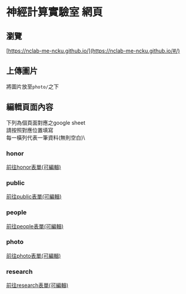 # 神經計算實驗室 網頁

## 瀏覽
[https://nclab-me-ncku.github.io/](https://nclab-me-ncku.github.io/#/)

## 上傳圖片
將圖片放至`photo/`之下

## 編輯頁面內容
下列為個頁面對應之google sheet\
請按照對應位置填寫\
每一橫列代表一筆資料(無則空白)\

### honor
[前往honor表單(可編輯)](https://docs.google.com/spreadsheets/d/16UVWUseIFRuHtB96jT_swH2ijgBMZtqkoyTWJGZp0dE/edit?usp=sharing)

### public
[前往public表單(可編輯)](https://docs.google.com/spreadsheets/d/161k7txE3GuGziMCmBT3igM6CUd-dLPIRfYGaAkhrui8/edit?usp=sharing)

### people
[前往people表單(可編輯)](https://docs.google.com/spreadsheets/d/1tEehg-Qw0QY0XF_mWnikM27aE_rkSQeJvb9MJPoa6wc/edit?usp=sharing)

### photo
[前往photo表單(可編輯)](https://docs.google.com/spreadsheets/d/1I6OHfvUz1gCIwpMtsyb6Jk-6iACsYXh8SgbRrihYEhI/edit?usp=sharing)

### research
[前往research表單(可編輯)](https://docs.google.com/spreadsheets/d/1RrpmLdsHlSe7j1OsLUi0k_o8pPeiwZJmdw6ExLYPmzs/edit?usp=sharing)

